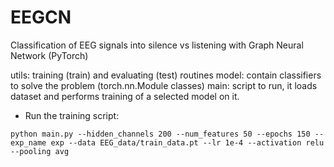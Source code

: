 # EEGCN
Classification of EEG signals into silence vs listening with Graph Neural Network (PyTorch)

utils: training (train) and evaluating (test) routines
model: contain classifiers to solve the problem (torch.nn.Module classes)
main: script to run, it loads dataset and performs training of a selected model on it.

* Run the training script:
``` 
python main.py --hidden_channels 200 --num_features 50 --epochs 150 --exp_name exp --data EEG_data/train_data.pt --lr 1e-4 --activation relu --pooling avg
```

